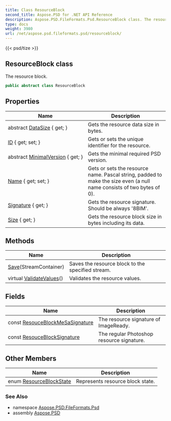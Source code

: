 ```yaml
---
title: Class ResourceBlock
second_title: Aspose.PSD for .NET API Reference
description: Aspose.PSD.FileFormats.Psd.ResourceBlock class. The resource block
type: docs
weight: 3980
url: /net/aspose.psd.fileformats.psd/resourceblock/
---
```

{{< psd/tize >}}
## ResourceBlock class

The resource block.

```csharp
public abstract class ResourceBlock
```

## Properties

| Name | Description |
| --- | --- |
| abstract [DataSize](../../aspose.psd.fileformats.psd/resourceblock/datasize/) { get; } | Gets the resource data size in bytes. |
| [ID](../../aspose.psd.fileformats.psd/resourceblock/id/) { get; set; } | Gets or sets the unique identifier for the resource. |
| abstract [MinimalVersion](../../aspose.psd.fileformats.psd/resourceblock/minimalversion/) { get; } | Gets the minimal required PSD version. |
| [Name](../../aspose.psd.fileformats.psd/resourceblock/name/) { get; set; } | Gets or sets the resource name. Pascal string, padded to make the size even (a null name consists of two bytes of 0). |
| [Signature](../../aspose.psd.fileformats.psd/resourceblock/signature/) { get; } | Gets the resource signature. Should be always '8BIM'. |
| [Size](../../aspose.psd.fileformats.psd/resourceblock/size/) { get; } | Gets the resource block size in bytes including its data. |

## Methods

| Name | Description |
| --- | --- |
| [Save](../../aspose.psd.fileformats.psd/resourceblock/save/)(StreamContainer) | Saves the resource block to the specified stream. |
| virtual [ValidateValues](../../aspose.psd.fileformats.psd/resourceblock/validatevalues/)() | Validates the resource values. |

## Fields

| Name | Description |
| --- | --- |
| const [ResouceBlockMeSaSignature](../../aspose.psd.fileformats.psd/resourceblock/resouceblockmesasignature/) | The resource signature of ImageReady. |
| const [ResouceBlockSignature](../../aspose.psd.fileformats.psd/resourceblock/resouceblocksignature/) | The regular Photoshop resource signature. |

## Other Members

| Name | Description |
| --- | --- |
| enum [ResourceBlockState](../../aspose.psd.fileformats.psd/resourceblock.resourceblockstate) | Represents resource block state. |

### See Also

* namespace [Aspose.PSD.FileFormats.Psd](../../aspose.psd.fileformats.psd/)
* assembly [Aspose.PSD](../../)


